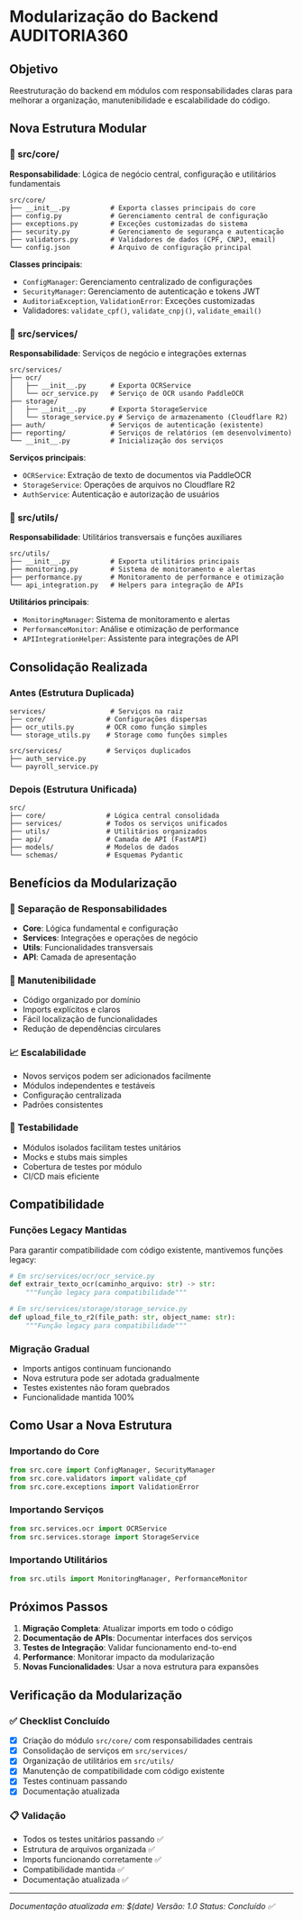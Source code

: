 # Modularização do Backend AUDITORIA360

## Objetivo

Reestruturação do backend em módulos com responsabilidades claras para melhorar a organização, manutenibilidade e escalabilidade do código.

## Nova Estrutura Modular

### 📁 src/core/

**Responsabilidade**: Lógica de negócio central, configuração e utilitários fundamentais

```
src/core/
├── __init__.py          # Exporta classes principais do core
├── config.py            # Gerenciamento central de configuração
├── exceptions.py        # Exceções customizadas do sistema
├── security.py          # Gerenciamento de segurança e autenticação
├── validators.py        # Validadores de dados (CPF, CNPJ, email)
└── config.json          # Arquivo de configuração principal
```

**Classes principais**:

- `ConfigManager`: Gerenciamento centralizado de configurações
- `SecurityManager`: Gerenciamento de autenticação e tokens JWT
- `AuditoriaException`, `ValidationError`: Exceções customizadas
- Validadores: `validate_cpf()`, `validate_cnpj()`, `validate_email()`

### 📁 src/services/

**Responsabilidade**: Serviços de negócio e integrações externas

```
src/services/
├── ocr/
│   ├── __init__.py      # Exporta OCRService
│   └── ocr_service.py   # Serviço de OCR usando PaddleOCR
├── storage/
│   ├── __init__.py      # Exporta StorageService
│   └── storage_service.py # Serviço de armazenamento (Cloudflare R2)
├── auth/                # Serviços de autenticação (existente)
├── reporting/           # Serviços de relatórios (em desenvolvimento)
└── __init__.py          # Inicialização dos serviços
```

**Serviços principais**:

- `OCRService`: Extração de texto de documentos via PaddleOCR
- `StorageService`: Operações de arquivos no Cloudflare R2
- `AuthService`: Autenticação e autorização de usuários

### 📁 src/utils/

**Responsabilidade**: Utilitários transversais e funções auxiliares

```
src/utils/
├── __init__.py          # Exporta utilitários principais
├── monitoring.py        # Sistema de monitoramento e alertas
├── performance.py       # Monitoramento de performance e otimização
└── api_integration.py   # Helpers para integração de APIs
```

**Utilitários principais**:

- `MonitoringManager`: Sistema de monitoramento e alertas
- `PerformanceMonitor`: Análise e otimização de performance
- `APIIntegrationHelper`: Assistente para integrações de API

## Consolidação Realizada

### Antes (Estrutura Duplicada)

```
services/                # Serviços na raiz
├── core/               # Configurações dispersas
├── ocr_utils.py        # OCR como função simples
└── storage_utils.py    # Storage como funções simples

src/services/           # Serviços duplicados
├── auth_service.py
└── payroll_service.py
```

### Depois (Estrutura Unificada)

```
src/
├── core/               # Lógica central consolidada
├── services/           # Todos os serviços unificados
├── utils/              # Utilitários organizados
├── api/                # Camada de API (FastAPI)
├── models/             # Modelos de dados
└── schemas/            # Esquemas Pydantic
```

## Benefícios da Modularização

### 🎯 Separação de Responsabilidades

- **Core**: Lógica fundamental e configuração
- **Services**: Integrações e operações de negócio
- **Utils**: Funcionalidades transversais
- **API**: Camada de apresentação

### 🔧 Manutenibilidade

- Código organizado por domínio
- Imports explícitos e claros
- Fácil localização de funcionalidades
- Redução de dependências circulares

### 📈 Escalabilidade

- Novos serviços podem ser adicionados facilmente
- Módulos independentes e testáveis
- Configuração centralizada
- Padrões consistentes

### 🧪 Testabilidade

- Módulos isolados facilitam testes unitários
- Mocks e stubs mais simples
- Cobertura de testes por módulo
- CI/CD mais eficiente

## Compatibilidade

### Funções Legacy Mantidas

Para garantir compatibilidade com código existente, mantivemos funções legacy:

```python
# Em src/services/ocr/ocr_service.py
def extrair_texto_ocr(caminho_arquivo: str) -> str:
    """Função legacy para compatibilidade"""

# Em src/services/storage/storage_service.py
def upload_file_to_r2(file_path: str, object_name: str):
    """Função legacy para compatibilidade"""
```

### Migração Gradual

- Imports antigos continuam funcionando
- Nova estrutura pode ser adotada gradualmente
- Testes existentes não foram quebrados
- Funcionalidade mantida 100%

## Como Usar a Nova Estrutura

### Importando do Core

```python
from src.core import ConfigManager, SecurityManager
from src.core.validators import validate_cpf
from src.core.exceptions import ValidationError
```

### Importando Serviços

```python
from src.services.ocr import OCRService
from src.services.storage import StorageService
```

### Importando Utilitários

```python
from src.utils import MonitoringManager, PerformanceMonitor
```

## Próximos Passos

1. **Migração Completa**: Atualizar imports em todo o código
2. **Documentação de APIs**: Documentar interfaces dos serviços
3. **Testes de Integração**: Validar funcionamento end-to-end
4. **Performance**: Monitorar impacto da modularização
5. **Novas Funcionalidades**: Usar a nova estrutura para expansões

## Verificação da Modularização

### ✅ Checklist Concluído

- [x] Criação do módulo `src/core/` com responsabilidades centrais
- [x] Consolidação de serviços em `src/services/`
- [x] Organização de utilitários em `src/utils/`
- [x] Manutenção de compatibilidade com código existente
- [x] Testes continuam passando
- [x] Documentação atualizada

### 📋 Validação

- Todos os testes unitários passando ✅
- Estrutura de arquivos organizada ✅
- Imports funcionando corretamente ✅
- Compatibilidade mantida ✅
- Documentação atualizada ✅

---

_Documentação atualizada em: $(date)_
_Versão: 1.0_
_Status: Concluído ✅_

